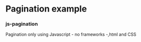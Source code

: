 # Pagination example 
### js-pagination


Pagination only using Javascript - no frameworks -,html and CSS


